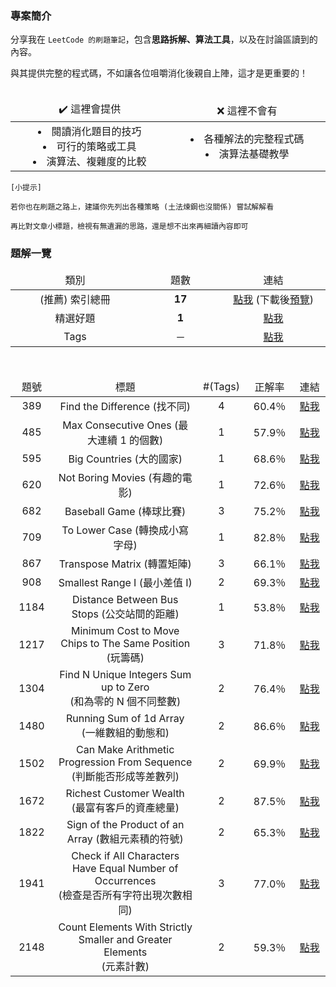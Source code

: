 ### 專案簡介

分享我在 `LeetCode 的刷題筆記`，包含**思路拆解、算法工具**，以及在討論區讀到的內容。

與其提供完整的程式碼，不如讓各位咀嚼消化後親自上陣，這才是更重要的！<br><br>

<table style="table-layout: fixed">
    <thead>
        <td align="center" width="300vmax">✔️ 這裡會提供</td>
        <td align="center" width="300vmax">❌ 這裡不會有</td>
    </thead>
    <tr>
				<td align="center">
						<li>閱讀消化題目的技巧</li>
						<li>可行的策略或工具</li>
						<li>演算法、複雜度的比較</li>
        </td>
        <td align="center">
            <li>各種解法的完整程式碼</li>
            <li>演算法基礎教學</li>
				</td>
    </tr>
</table>

```
[小提示]

若你也在刷題之路上，建議你先列出各種策略 (土法煉鋼也沒關係) 嘗試解解看

再比對文章小標題，檢視有無遺漏的思路，還是想不出來再細讀內容即可
```


### 題解一覽

<!-- 查詢方式 -->
<table style="table-layout: fixed">
    <thead>
        <td align="center" width="250vmax">類別</td>
        <td align="center" width="150vmax">題數</td>
        <td align="center" width="200vmax">連結</td>
    </thead>
    <tr>
        <td align="center">(推薦) 索引總冊</td>
        <td align="center"><b>17</b></td>
				<td align="center">
					<a href="https://github.com/Lynn19950915/LeetCode_King/blob/master/DoneList.htm">點我</a>
					(下載後<a href="http://htmlpreview.github.io/?https://github.com/Lynn19950915/LeetCode_King/blob/master/DoneList.htm">預覽</a>)
				</td>
    </tr>
    <tr>
        <td align="center">精選好題</td>
        <td align="center"><b>1</b></td>
        <td align="center"><a href="https://github.com/Lynn19950915/LeetCode_King/tree/master/Selection">點我</a></td>
    </tr>
    <tr>
        <td align="center">Tags</td>
        <td align="center">－</td>
        <td align="center"><a href="https://github.com/Lynn19950915/LeetCode_King/tree/master/Tags">點我</a></td>
    </tr>
</table><br>

<!-- 解題索引 -->
<table style="table-layout: fixed">
		<thead>
				<td align="center" width="75vmax">題號</td>
				<td align="center" width="475vmax">標題</td>
				<td align="center" width="85vmax">#(Tags)</td>
				<td align="center" width="85vmax">正解率</td>
				<td align="center" width="75vmax">連結</td>
    </thead>
		<tr>
        <td align="center">389</td>
        <td align="center">Find the Difference (找不同)</td>
				<td align="center">4</td>
        <td align="center">60.4％</td>
        <td align="center"><a href="https://vocus.cc/article/6512b3e9fd89780001dfc622">點我</a></td>
    </tr>
		<tr>
        <td align="center">485</td>
        <td align="center">Max Consecutive Ones (最大連續 1 的個數)</td>
				<td align="center">1</td>
        <td align="center">57.9％</td>
        <td align="center"><a href="https://vocus.cc/article/6549b288fd897800016a1301">點我</a></td>
    </tr>
		<tr>
        <td align="center">595</td>
        <td align="center">Big Countries (大的國家)</td>
				<td align="center">1</td>
        <td align="center">68.6％</td>
        <td align="center"><a href="https://vocus.cc/article/6529083afd8978000195aeb8">點我</a></td>
    </tr>
		<tr>
        <td align="center">620</td>
        <td align="center">Not Boring Movies (有趣的電影)</td>
				<td align="center">1</td>
        <td align="center">72.6％</td>
        <td align="center"><a href="https://vocus.cc/article/651ce036fd89780001a664a9">點我</a></td>
    </tr>
		<tr>
        <td align="center">682</td>
        <td align="center">Baseball Game (棒球比賽)</td>
				<td align="center">3</td>
        <td align="center">75.2％</td>
        <td align="center"><a href="https://vocus.cc/article/652df940fd89780001ae103a">點我</a></td>
    </tr>
		<tr>
        <td align="center">709</td>
        <td align="center">To Lower Case (轉換成小寫字母)</td>
				<td align="center">1</td>
        <td align="center">82.8％</td>
        <td align="center"><a href="https://vocus.cc/article/65129230fd89780001ddc557">點我</a></td>
    </tr>
		<tr>
        <td align="center">867</td>
        <td align="center">Transpose Matrix (轉置矩陣)</td>
				<td align="center">3</td>
        <td align="center">66.1％</td>
        <td align="center"><a href="https://vocus.cc/article/6551c224fd897800012eea4b">點我</a></td>
    </tr>
		<tr>
        <td align="center">908</td>
        <td align="center">Smallest Range I (最小差值 I)</td>
				<td align="center">2</td>
        <td align="center">69.3％</td>
        <td align="center"><a href="https://vocus.cc/article/6549ae08fd8978000169cba4">點我</a></td>
    </tr>
    <tr>
        <td align="center">1184</td>
        <td align="center">Distance Between Bus Stops (公交站間的距離)</td>
				<td align="center">1</td>
        <td align="center">53.8％</td>
        <td align="center"><a href="https://vocus.cc/article/650d3947fd89780001556c3d">點我</a></td>
    </tr>
		<tr>
        <td align="center">1217</td>
        <td align="center">Minimum Cost to Move Chips to The Same Position (玩籌碼)</td>
				<td align="center">3</td>
        <td align="center">71.8％</td>
        <td align="center"><a href="https://vocus.cc/article/6512802dfd89780001dccd52">點我</a></td>
    </tr>
		<tr>
        <td align="center">1304</td>
        <td align="center">Find N Unique Integers Sum up to Zero<br>(和為零的 N 個不同整數)</td>
				<td align="center">2</td>
        <td align="center">76.4％</td>
        <td align="center"><a href="https://vocus.cc/article/65797d52fd897800017fd29c">點我</a></td>
    </tr>
		<tr>
        <td align="center">1480</td>
        <td align="center">Running Sum of 1d Array (一維數組的動態和)</td>
				<td align="center">2</td>
        <td align="center">86.6％</td>
        <td align="center"><a href="https://vocus.cc/article/6540a7dcfd897800010ffe93">點我</a></td>
    </tr>
		<tr>
        <td align="center">1502</td>
        <td align="center">Can Make Arithmetic Progression From Sequence<br>(判斷能否形成等差數列)</td>
				<td align="center">2</td>
        <td align="center">69.9％</td>
        <td align="center"><a href="https://vocus.cc/article/651fabacfd897800018ed512">點我</a></td>
    </tr>
		<tr>
        <td align="center">1672</td>
        <td align="center">Richest Customer Wealth (最富有客戶的資產總量)</td>
				<td align="center">2</td>
        <td align="center">87.5％</td>
        <td align="center"><a href="https://vocus.cc/article/6528e7b0fd8978000193c89f">點我</a></td>
    </tr>
		<tr>
        <td align="center">1822</td>
        <td align="center">Sign of the Product of an Array (數組元素積的符號)</td>
				<td align="center">2</td>
        <td align="center">65.3％</td>
        <td align="center"><a href="https://vocus.cc/article/6559c3b3fd89780001a12476">點我</a></td>
    </tr>
		<tr>
        <td align="center">1941</td>
        <td align="center">Check if All Characters Have Equal Number of Occurrences<br>(檢查是否所有字符出現次數相同)</td>
				<td align="center">3</td>
        <td align="center">77.0％</td>
        <td align="center"><a href="https://vocus.cc/article/6553292ffd897800013febd2">點我</a></td>
    </tr>
		<tr>
        <td align="center">2148</td>
        <td align="center">Count Elements With Strictly Smaller and Greater Elements<br>(元素計數)</td>
				<td align="center">2</td>
        <td align="center">59.3％</td>
        <td align="center"><a href="https://vocus.cc/article/652e59d3fd897800018ef808">點我</a></td>
    </tr>
</table>
